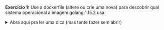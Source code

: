 **Exercício 1:** Use a dockerfile (altere ou crie uma nova) para descobrir qual sistema operacional a imagem golang:1.15.2 usa.

<details>
<summary>Abra aqui pra ler uma dica (mas tente fazer sem abrir)</summary>
Para ver infos de um linux, você pode usar o comando \
```
cat /etc/*-release
```
</details>
